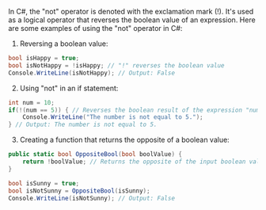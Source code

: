 In C#, the "not" operator is denoted with the exclamation mark (!). It's used as a logical operator that reverses the boolean value of an expression. Here are some examples of using the "not" operator in C#:

1. Reversing a boolean value: 

```csharp
bool isHappy = true;
bool isNotHappy = !isHappy; // "!" reverses the boolean value
Console.WriteLine(isNotHappy); // Output: False
```

2. Using "not" in an if statement:

```csharp
int num = 10;
if(!(num == 5)) { // Reverses the boolean result of the expression "num == 5"
    Console.WriteLine("The number is not equal to 5.");
} // Output: The number is not equal to 5.
```

3. Creating a function that returns the opposite of a boolean value:

```csharp
public static bool OppositeBool(bool boolValue) {
    return !boolValue; // Returns the opposite of the input boolean value
}

bool isSunny = true;
bool isNotSunny = OppositeBool(isSunny);
Console.WriteLine(isNotSunny); // Output: False
```